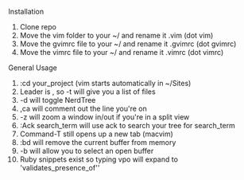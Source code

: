 Installation

1. Clone repo
2. Move the vim folder to your ~/ and rename it .vim (dot vim)
3. Move the gvimrc file to your ~/ and rename it .gvimrc (dot gvimrc)
4. Move the vimrc file to your ~/ and rename it .vimrc (dot vimrc)

General Usage

1. :cd your_project (vim starts automatically in ~/Sites)
2. Leader is \, so <Leader>-t will give you a list of files
3. <Leader>-d will toggle NerdTree
4. ,ca will comment out the line you're on
5. <Leader>-z will zoom a window in/out if you're in a split view
6. :Ack search_term will use ack to search your tree for search_term
7. Command-T still opens up a new tab (macvim)
8. :bd will remove the current buffer from memory
9. <Leader>-b will allow you to select an open buffer
10. Ruby snippets exist so typing vpo will expand to 'validates_presence_of''


